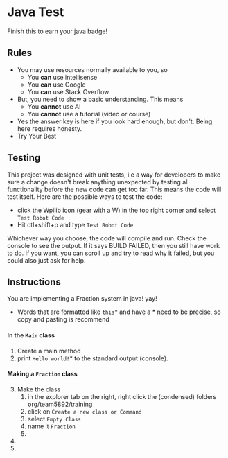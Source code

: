 # Java Test
Finish this to earn your java badge! 

## Rules
* You may use resources normally available to you, so
  * You **can** use intellisense 
  * You **can** use Google
  * You **can** use Stack Overflow 
* But, you need to show a basic understanding. This means
  * You **cannot** use AI
  * You **cannot** use a tutorial (video or course)
* Yes the answer key is here if you look hard enough, but don't. Being here requires honesty.
* Try Your Best
## Testing
This project was designed with unit tests, i.e a way for developers to make sure a change doesn't 
break anything unexpected by testing all functionality before the new code can get too far. This 
means the code will test itself. Here are the possible ways to test the code:
* click the Wpilib icon (gear with a W) in the top right corner and select `Test Robot Code`
* Hit ctl+shift+p and type `Test Robot Code`

Whichever way you choose, the code will compile and run. Check the console to see the output.
If it says BUILD FAILED, then you still have work to do. If you want, you can scroll up and 
try to read why it failed, but you could also just ask for help.

## Instructions
You are implementing a Fraction system in java! yay! 

* Words that are formatted like `this`* and have a * need to be precise, so copy and pasting is recommend
####  In the `Main` class
1. Create a main method
2. print `Hello world!`* to the standard output (console).
#### Making a `Fraction` class
3. Make the class 
   1. in the explorer tab on the right, right click the (condensed) folders org/team5892/training
   2. click on `Create a new class or Command`
   3. select `Empty Class`
   4. name it `Fraction`
   5. 
4. 
5. 

